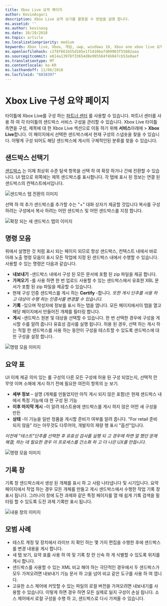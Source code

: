 ```yaml
---
title: Xbox Live 요약 페이지
author: KevinAsgari
description: Xbox Live 요약 보기를 활용할 수 방법을 설명 합니다.
ms.assetid: ''
ms.author: kevinasg
ms.date: 10/19/2018
ms.topic: article
ms.localizationpriority: medium
keywords: Xbox live, Xbox, 게임, uwp, windows 10, Xbox one xbox live 요약, 요약 하면, 게시, xbox live 기록, 명령 모음, 기록 탭 요약 표
ms.openlocfilehash: c2f8f661b55d105e1f1410bafd09903f55882aaa
ms.sourcegitcommit: e814a13978f33654d8e995584f4b047cb53e0aef
ms.translationtype: MT
ms.contentlocale: ko-KR
ms.lasthandoff: 11/06/2018
ms.locfileid: "6038397"
---
```

# <a name="the-xbox-live-configuration-summary-page"></a>Xbox Live 구성 요약 페이지

타이틀에 Xbox Live를 구성 하는 [파트너 센터](https://developer.microsoft.com/dashboard) 를 사용할 수 있습니다. 파트너 센터를 사용 하 여 각 타이틀의 샌드박스 서비스 구성을 관리할 수 있습니다.
Xbox Live 타이틀 측면을 구성, 제목에 대 한 Xbox Live 섹션으로 이동 하기 위해 **서비스**아래에 > **Xbox Live**합니다. 이 페이지에서 선택한 샌드박스에서 현재 구성의 스냅숏을 찾을 수 있습니다. 어떻게 구성 되어도 해당 샌드박스에 게시의 구체적인된 분류를 찾을 수 있습니다.

## <a name="sandbox-selector"></a>샌드박스 선택기

 [샌드박스](../../xbox-live-sandboxes.md) 는 이제 최상위 수준 탐색 항목을 선택 하 여 확장 하거나 간에 전환할 수 있습니다. UI 탭으로 위쪽에는 제목 샌드박스를 표시합니다. 각 탭에 표시 된 정보는 연결 된 샌드박스의 컨텍스트에서입니다.  

![샌드박스 탭 전환의 이미지](../../images/summary/sandbox-tabs1.gif)

 선택 하 여 추가 샌드박스를 추가할 수는 "+" 대화 상자가 제공할 것입니다 복사를 구성 하려는 구성에서 복사 하려는 어떤 샌드박스 및 어떤 샌드박스를 지정 합니다.  

 ![확장 되는 새 샌드박스 탭의 이미지](../../images/summary/sandbox-tabs2.gif)

## <a name="command-bar"></a>명령 모음

위에서 설명한 것 처럼 표시 되는 페이지 되므로 항상 샌드박스, 컨텍스트 내에서 바로 아래 노출 명령 모음이 표시 모든 작업에 지정 된 샌드박스 내에서 수행할 수 있습니다. 사용할 수 있는 명령은 다음과 같습니다.  

* **내보내기** -샌드박스 내에서 구성 된 모든 문서에 포함 된 zip 파일을 제공 합니다.
* **가져오기** -를 사용 하면 한 번 업로드 사용할 수 있는 샌드박스에서 유효한 XBL 문서가 포함 된 zip 파일을 제공할 수 있습니다.
* 현재 구성 인증 샌드박스를 게시 하는 **Certify** -합니다.  *또한 게시 단추를 사용 하 고 대상이 수행 하는 인증서를 변경할 수 있습니다.*
* **기록** -있으며 작성자에 정보를 표시 하는 탭을 엽니다. 모든 페이지에서이 탭을 열고 해당 페이지에서 만들어진 개체를 필터링 합니다.
* **게시** -샌드박스 원본 및 대상을 선택할 수 있습니다. 한 번 선택한 경우에 구성을 게시할 수를 알려 줍니다 유효성 검사를 실행 됩니다. 허용 된 경우, 선택 하는 게시 하는 적절 한 샌드박스를 사용 하는 동안이 구성을 테스트할 수 있도록 샌드박스에 대 한 구성을 설정 합니다.  
  
  
![명령 모음 이미지](../../images/summary/command-bar.png)  

## <a name="summary-table"></a>요약 표

UI 이제 제공 의미 있는 롤 구성의 다른 모든 구성에 허용 된 구성 되었는지, 선택적 란 무엇 이며 소매에 게시 하기 전에 필요한 여전히 항목의 눈 보기.  

* **세부 정보** – 설명 (개체를 만들었지만 아직 게시 되지 않은 포함)은 현재 샌드박스 내에서 특정 기능에 대 한 구성 된 기능
* **이후 마지막 게시** –이 알려 테스트용에 샌드박스를 게시 하지 않은 어떤 새 구성을 만든
* **상태** -이 기능을 일반 정품을 게시할 준비가 여부를 알려 줍니다. "For retail 준비 되지 않음" 라는 아무것도 다루어야, 개발자의 재량 행 표시 "옵션"입니다.

*이전에 "테스트"단추를 선택한 후 유효성 검사를 실행 되 고 경우에 하면 알 했던 문제 해결; 하는 데 필요한 경우 이 프로세스를 간소화 하 고 더 나은 UX를 만듭니다.*  
  
![명령 모음 이미지](../../images/summary/summary-table.png)  

## <a name="history-pane"></a>기록 창

기록 창 샌드박스에서 생성 된 개체를 표시 하 고 사람 나타냅니다 및 시기입니다. 요약 페이지에서 작업 하는 경우 모든 개체를 만들고 게시 샌드박스에서 수행한 작업 기록 창 표시 됩니다. 그러나이 창에 도전 과제와 같은 특정 페이지를 열 때 쉽게 기록 검색을 필터링 할 수 있도록 도전 과제 기록만 표시 됩니다.  

![내용 창의 이미지](../../images/summary/history.png)  

## <a name="best-practices"></a>모범 사례

* 테스트 계정 및 장치에서 라이브 지 확인 하는 몇 가지 편집을 수행한 후에 샌드박스를 변경 내용을 게시 합니다.
* 새 탭 보기, 요약 표를 사용 하 여 및 기록 창 란 신속 하 게 식별할 수 있도록 위치를 게시 합니다.
* 샌드박스를 사용할 수 있는 XML 비교 해야 하는 극단적인 경우에서 두 샌드박스가 모두 가져오려면 내보내기 기능 문서 하 고을 넘어 비교 같은 도구를 사용 하 여 엽니다.
* 고유한 소스 제어에 커밋할 수 있는 파일의 로컬 버전을 가져오려면 내보내기를 사용할 수 있습니다. 이렇게 하면 경우 하면 모든 실제로 잃지 구성이 손실 됩니다. 소스 제어에서 로컬 구성을 수행 하 고, 샌드박스로 다시 가져올 수 있습니다.